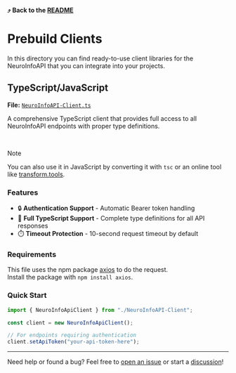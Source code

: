 **⤴️ Back to the [README](../README.md)**

# Prebuild Clients

In this directory you can find ready-to-use client libraries for the NeuroInfoAPI that you can integrate into your projects.

## TypeScript/JavaScript

**File:** [`NeuroInfoAPI-Client.ts`](NeuroInfoAPI-Client.ts)

A comprehensive TypeScript client that provides full access to all NeuroInfoAPI endpoints with proper type definitions.

<br>

> [!NOTE]
> You can also use it in JavaScript by converting it with `tsc` or an online tool like [transform.tools](https://transform.tools/typescript-to-javascript).

### Features

- 🔒 **Authentication Support** - Automatic Bearer token handling
- 📝 **Full TypeScript Support** - Complete type definitions for all API responses
- ⏱️ **Timeout Protection** - 10-second request timeout by default

### Requirements

This file uses the npm package [axios](https://www.npmjs.com/package/axios) to do the request.<br>
Install the package with `npm install axios`.

### Quick Start

```typescript
import { NeuroInfoApiClient } from "./NeuroInfoAPI-Client";

const client = new NeuroInfoApiClient();

// For endpoints requiring authentication
client.setApiToken("your-api-token-here");
```

---

Need help or found a bug? Feel free to [open an issue](../../issues) or start a [discussion](../../discussions)!
